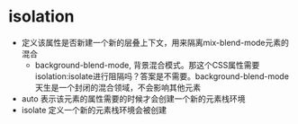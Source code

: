 # isolation
- 定义该属性是否新建一个新的层叠上下文，用来隔离mix-blend-mode元素的混合
  - background-blend-mode, 背景混合模式。那这个CSS属性需要isolation:isolate进行阻隔吗？答案是不需要。background-blend-mode天生是一个封闭的混合领域，不会影响其他元素
- auto  表示该元素的属性需要的时候才会创建一个新的元素栈环境
- isolate   定义一个新的元素栈环境会被创建